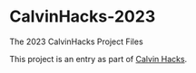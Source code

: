 # CalvinHacks-2023
The 2023 CalvinHacks Project Files

This project is an entry as part of [Calvin Hacks](calvinhacks.org).